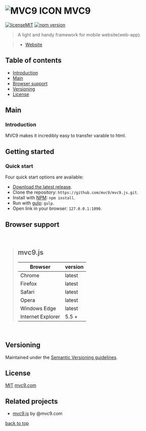 # ![MVC9 ICON](https://avatars1.githubusercontent.com/u/20783939?v=3&s=27) MVC9

[![licenseMIT](https://img.shields.io/github/license/mashape/apistatus.svg)](#license) [![npm version](https://img.shields.io/npm/v/npm.svg)](https://www.npmjs.com)

> A light and handy framework for mobile website(web-app).

> - [Website](http://www.mvc9.com)



## Table of contents

  - [Introduction](#introduction)
  - [Main](#main)
  - [Browser support](#browser-support)
  - [Versioning](#versioning)
  - [License](#license)



## Main

### Introduction

MVC9 makes it incredibly easy to transfer varable to html.



## Getting started

### Quick start

Four quick start options are available:

- [Download the latest release](https://github.com/mvc9/mvc9.js/archive/master.zip).
- Clone the repository: `https://github.com/mvc9/mvc9.js.git`.
- Install with [NPM](http://npmjs.org): `npm install`.
- Run with [gulp](http://gulpjs.com/): `gulp`.
- Open link in your browser: `127.0.0.1:1090`.



## Browser support

&nbsp;
&nbsp;

> mvc9.js
> ------
> | Browser				| version		|
> | --------			| -----			|
> | Chrome				| latest		|
> | Firefox				| latest		|
> | Safari				| latest		|
> | Opera				| latest		|
> | Windows Edge		| latest		|
> | Internet Explorer	| 5.5 +			|

&nbsp;


## Versioning

Maintained under the [Semantic Versioning guidelines](http://semver.org/).



## License

[MIT](https://github.com/mvc9/mvc9.js/blob/master/LICENSE)  [mvc9.com](http://www.mvc9.com)



## Related projects

- [mvc9.js](https://github.com/mvc9/mvc9.js) by @mvc9.com


[back to top](#table-of-contents)
